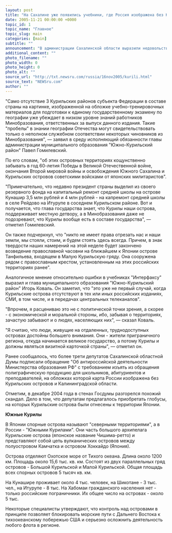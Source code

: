 ```yaml
---
layout: post
title: "На Сахалине уже появились учебники, где Россия изображена без Курил"
date: 2005-11-21 00:00:00 +0000
topic_id: 1
topic_name: "Главное"
topic_slug: main
categories: [main]
subtitle: ""
announcement: "В администрации Сахалинской области выразили недовольство в связи с фактом появления учебных изданий для школьников и абитуриентов, на обложке которых карта России изображена схематически без Курильских островов."
additional_content: ""
photo_filename: ""
photo_width: 0
photo_height: 0
photo_alt: ""
source_url: "http://txt.newsru.com/russia/16nov2005/kurili.html"
source_text: "NEWSru.com"
author: ""
---
```

"Само отсутствие 3 Курильских районов субъекта Федерации в составе страны на картинке, изображенной на обложке учебно-тренировочных материалов для подготовки к единому государственному экзамену по географии уже убеждает в низком уровне знаний работников Минобразования, ответственных за выпуск данного издания. Такие "пробелы" в знании географии Отечества могут свидетельствовать только о неполном служебном соответствии некоторых чиновников из Минобразования", &mdash; заявил в среду исполняющий обязанности главы администрации муниципального образования "Южно-Курильский район" Павел Гомилевский.

По его словам, "об этих островных территориях кощунственно забывать в год 60-летия Победы в Великой Отечественной войне, окончания Второй мировой войны и освобождения Южного Сахалина и Курильских островов советскими войсками от японских милитаристов".

"Примечательно, что недавно президент страны выделил из своего резервного фонда на капитальный ремонт средней школы на острове Кунашир 3,5 млн рублей и 4 млн рублей - на капремонт средней школы в селе Рейдово на Итурупе в соседнем Курильском районе. Вот и получается, что глава государства знает, что Курилы наши острова, поддерживает местную детвору, а в Минобразования даже не подозревают, что Курилы вообще есть в составе государства", &mdash; отметил Гомилевский.

Он также подчеркнул, что "никто не имеет права отрезать нас и наши земли, мы стояли, стоим, и будем стоять здесь всегда. Причем, в знак твердости наших намерений на этой неделе будет закончено возведение православной часовни на ближайшем к Японии острове Танфильева, входящем в Малую Курильскую гряду. Она сооружена рядом с православным крестом, установленным на этих российских территориях ранее".

Аналогичное мнение относительно ошибки в учебниках "Интерфаксу" выразил и глава муниципального образования "Южно-Курильский район" Игорь Коваль. Он заметил, что "это уже не первый случай, когда Курильские острова отсутствуют в тех или иных российских изданиях, СМИ, в том числе, и в передачах центральных телеканалов".

"Впрочем, я расцениваю это не с политической точки зрения, а скорее - с экономической и моральной стороны, ибо, забывая о территориях, зачастую забывают и о людях, населяющих них", &mdash; сказал Коваль.

"Я считаю, что люди, живущие на отдаленных, труднодоступных островах достойны большего внимания. Они - жители приграничного региона, откуда начинается великое государство, а потому Курилы и должны являться визитной карточкой страны", &mdash; отметил он.

Ранее сообщалось, что более трети депутатов Сахалинской областной Думы подписали обращение "Об антироссийской деятельности Министерства образования РФ" с требованием изъять из обращения полиграфическую продукцию для школьников, абитуриентов и преподавателей, на обложках которой карта России изображена без Курильских островов и Калининградской области.

Отметим, в декабре 2004 года в стенах Госдумы разгорелся похожий скандал. Дело в том, что депутатам предлагалось приобретать глобусы, на которых Курильские острова были отнесены к территории Японии.

<strong>Южные Курилы</strong>

В Японии спорные острова называют "северными территориями", а в России - "Южными Курилами". Они часть большого архипелага Курильские острова (японское название Чишима-ретто) и представляют собой цепь вулканических островов между полуостровом Камчатка и островом Хоккайдо (Япония).

Острова отделяют Охотское море от Тихого океана. Длина около 1200 км. Площадь около 15,6 тыс. кв. км. Состоят из двух параллельных гряд островов - Большой Курильской и Малой Курильской. Общая площадь всех спорных островов 5 тысяч кв. км.

На Кунашире проживает около 4 тыс. человек, на Шикотане - 3 тыс. чел., на Итурупе - 8 тыс. На Хабомаи гражданского населения нет - только российские пограничники. Их общее число на островах - около 5 тыс.

Некоторые специалисты утверждают, что контроль над островами в принципе позволяет блокировать морские пути с Дальнего Востока к тихоокеанскому побережью США и серьезно осложнить деятельность любого флота в регионе.
